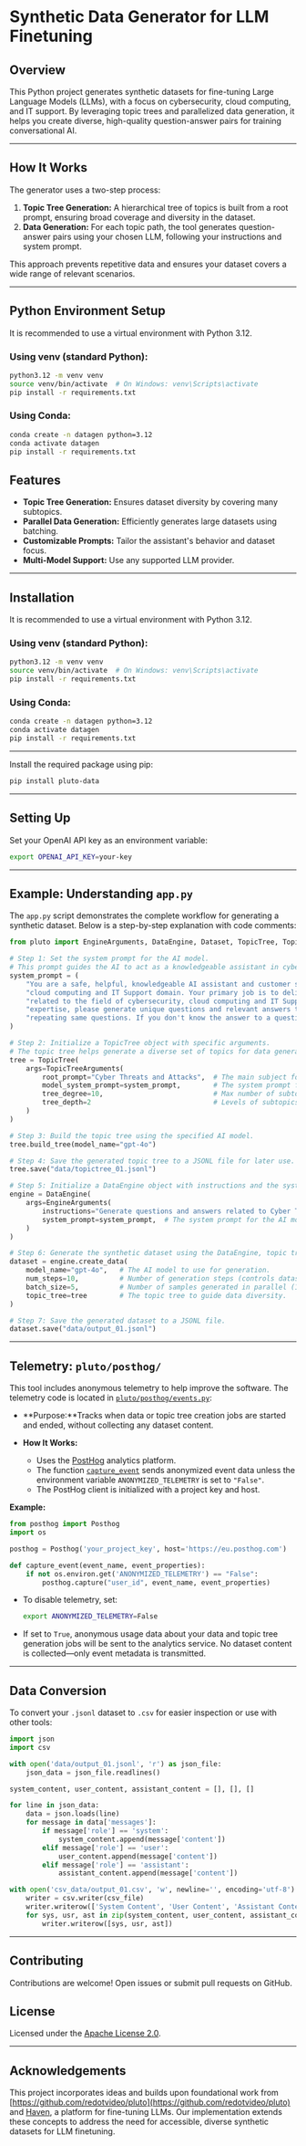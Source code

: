 # Synthetic Data Generator for LLM Finetuning

## Overview

This Python project generates synthetic datasets for fine-tuning Large Language Models (LLMs), with a focus on cybersecurity, cloud computing, and IT support. By leveraging topic trees and parallelized data generation, it helps you create diverse, high-quality question-answer pairs for training conversational AI.

---

## How It Works

The generator uses a two-step process:

1. **Topic Tree Generation:** A hierarchical tree of topics is built from a root prompt, ensuring broad coverage and diversity in the dataset.
2. **Data Generation:** For each topic path, the tool generates question-answer pairs using your chosen LLM, following your instructions and system prompt.

This approach prevents repetitive data and ensures your dataset covers a wide range of relevant scenarios.

---

## Python Environment Setup

It is recommended to use a virtual environment with Python 3.12.

### Using venv (standard Python):

```bash
python3.12 -m venv venv
source venv/bin/activate  # On Windows: venv\Scripts\activate
pip install -r requirements.txt
```

### Using Conda:

```bash
conda create -n datagen python=3.12
conda activate datagen
pip install -r requirements.txt
```

## Features

- **Topic Tree Generation:** Ensures dataset diversity by covering many subtopics.
- **Parallel Data Generation:** Efficiently generates large datasets using batching.
- **Customizable Prompts:** Tailor the assistant's behavior and dataset focus.
- **Multi-Model Support:** Use any supported LLM provider.

---

## Installation

It is recommended to use a virtual environment with Python 3.12.

### Using venv (standard Python):

```bash
python3.12 -m venv venv
source venv/bin/activate  # On Windows: venv\Scripts\activate
pip install -r requirements.txt
```

### Using Conda:

```bash
conda create -n datagen python=3.12
conda activate datagen
pip install -r requirements.txt
```

---

Install the required package using pip:

```bash
pip install pluto-data
```

---

## Setting Up

Set your OpenAI API key as an environment variable:

```bash
export OPENAI_API_KEY=your-key
```

---

## Example: Understanding `app.py`

The `app.py` script demonstrates the complete workflow for generating a synthetic dataset. Below is a step-by-step explanation with code comments:

```python
from pluto import EngineArguments, DataEngine, Dataset, TopicTree, TopicTreeArguments

# Step 1: Set the system prompt for the AI model.
# This prompt guides the AI to act as a knowledgeable assistant in cybersecurity, cloud computing, and IT support.
system_prompt = (
    "You are a safe, helpful, knowledgeable AI assistant and customer support expert specializing in cyber security, "
    "cloud computing and IT Support domain. Your primary job is to deliver detailed responses to customer queries "
    "related to the field of cybersecurity, cloud computing and IT Support domain. Leveraging your deep knowledge and "
    "expertise, please generate unique questions and relevant answers to guarantee customer satisfaction without "
    "repeating same questions. If you don't know the answer to a question, please don't share false information."
)

# Step 2: Initialize a TopicTree object with specific arguments.
# The topic tree helps generate a diverse set of topics for data generation.
tree = TopicTree(
    args=TopicTreeArguments(
        root_prompt="Cyber Threats and Attacks",  # The main subject for the topic tree.
        model_system_prompt=system_prompt,        # The system prompt for the AI model.
        tree_degree=10,                           # Max number of subtopics per node.
        tree_depth=2                              # Levels of subtopics.
    )
)

# Step 3: Build the topic tree using the specified AI model.
tree.build_tree(model_name="gpt-4o")

# Step 4: Save the generated topic tree to a JSONL file for later use.
tree.save("data/topictree_01.jsonl")

# Step 5: Initialize a DataEngine object with instructions and the system prompt.
engine = DataEngine(
    args=EngineArguments(
        instructions="Generate questions and answers related to Cyber Threats and Attacks.",  # Data generation instructions.
        system_prompt=system_prompt,  # The system prompt for the AI model.
    )
)

# Step 6: Generate the synthetic dataset using the DataEngine, topic tree, and model.
dataset = engine.create_data(
    model_name="gpt-4o",   # The AI model to use for generation.
    num_steps=10,          # Number of generation steps (controls dataset size).
    batch_size=5,          # Number of samples generated in parallel (10 steps × 5 = 50 samples).
    topic_tree=tree        # The topic tree to guide data diversity.
)

# Step 7: Save the generated dataset to a JSONL file.
dataset.save("data/output_01.jsonl")
```

---

## Telemetry: `pluto/posthog/`

This tool includes anonymous telemetry to help improve the software. The telemetry code is located in [`pluto/posthog/events.py`](pluto/posthog/events.py:1):

- **Purpose:**Tracks when data or topic tree creation jobs are started and ended, without collecting any dataset content.
- **How It Works:**

  - Uses the [PostHog](https://posthog.com/) analytics platform.
  - The function [`capture_event`](pluto/posthog/events.py:8) sends anonymized event data unless the environment variable `ANONYMIZED_TELEMETRY` is set to `"False"`.
  - The PostHog client is initialized with a project key and host.

**Example:**

```python
from posthog import Posthog
import os

posthog = Posthog('your_project_key', host='https://eu.posthog.com')

def capture_event(event_name, event_properties):
    if not os.environ.get('ANONYMIZED_TELEMETRY') == "False":
        posthog.capture("user_id", event_name, event_properties)
```

- To disable telemetry, set:
  ```bash
  export ANONYMIZED_TELEMETRY=False
  ```
- If set to `True`, anonymous usage data about your data and topic tree generation jobs will be sent to the analytics service. No dataset content is collected—only event metadata is transmitted.

---

## Data Conversion

To convert your `.jsonl` dataset to `.csv` for easier inspection or use with other tools:

```python
import json
import csv

with open('data/output_01.jsonl', 'r') as json_file:
    json_data = json_file.readlines()

system_content, user_content, assistant_content = [], [], []

for line in json_data:
    data = json.loads(line)
    for message in data['messages']:
        if message['role'] == 'system':
            system_content.append(message['content'])
        elif message['role'] == 'user':
            user_content.append(message['content'])
        elif message['role'] == 'assistant':
            assistant_content.append(message['content'])

with open('csv_data/output_01.csv', 'w', newline='', encoding='utf-8') as csv_file:
    writer = csv.writer(csv_file)
    writer.writerow(['System Content', 'User Content', 'Assistant Content'])
    for sys, usr, ast in zip(system_content, user_content, assistant_content):
        writer.writerow([sys, usr, ast])
```

---

## Contributing

Contributions are welcome! Open issues or submit pull requests on GitHub.

## License

Licensed under the [Apache License 2.0](LICENSE).

---

## Acknowledgements

This project incorporates ideas and builds upon foundational work from [https://github.com/redotvideo/pluto](https://github.com/redotvideo/pluto) and [Haven](https://haven.run/), a platform for fine-tuning LLMs. Our implementation extends these concepts to address the need for accessible, diverse synthetic datasets for LLM finetuning.
